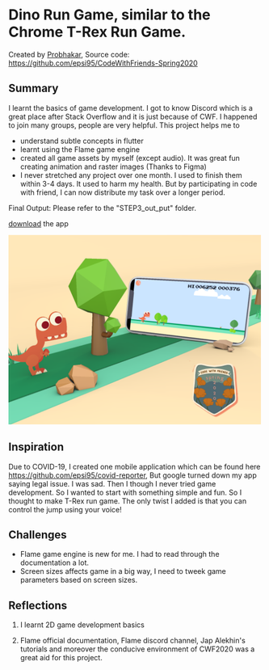 # Dino Run Game, similar to the Chrome T-Rex Run Game.

Created by <a href="https://github.com/epsi95">Probhakar</a>,
Source code: https://github.com/epsi95/CodeWithFriends-Spring2020

## Summary

I learnt the basics of game development. I got to know Discord which is a great place after Stack Overflow and it is just because of CWF. I happened to join many groups, people are very helpful. This project helps me to
- understand subtle concepts in flutter
- learnt using the Flame game engine
- created all game assets by myself (except audio). It was great fun creating animation and raster images (Thanks to Figma)
- I never stretched any project over one month. I used to finish them within 3-4 days. It used to harm my health. But by participating in code with friend, I can now distribute my task over a longer period.

Final Output: Please refer to the "STEP3_out_put" folder.

<a href="STEP3_out_put/Sample_image_and_videos/dino_run.apk">download</a> the app

<img src="STEP3_out_put\Sample_image_and_videos\CWF2020_my_project_banner.png" width="500px">

## Inspiration

Due to COVID-19, I created one mobile application which can be found here https://github.com/epsi95/covid-reporter, But google turned down my app saying legal issue. I was sad. Then I though I never tried game development. So I wanted to start with something simple and fun. So I thought to make T-Rex run game. The only twist I added is that you can control the jump using your voice!

## Challenges

- Flame game engine is new for me. I had to read through the documentation a lot.
- Screen sizes affects game in a big way, I need to tweek game parameters based on screen sizes.

## Reflections

1. I learnt 2D game development basics

2. Flame official documentation, Flame discord channel, Jap Alekhin's tutorials and moreover the conducive environment of CWF2020 was a great aid for this project.
